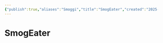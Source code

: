 ```yaml
---
{"publish":true,"aliases":"Smoggi","title":"SmogEater","created":"2025-07-15","modified":"2025-07-23T10:20:03.078+02:00","published":"2025-07-15","cssclasses":""}
---
```


# SmogEater
